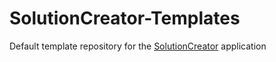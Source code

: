 # SolutionCreator-Templates
 Default template repository for the [SolutionCreator](https://github.com/vonderborch/SolutionCreator) application
